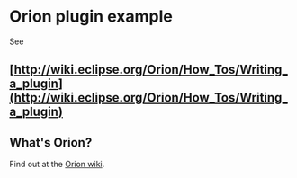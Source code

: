 Orion plugin example 
======================
See 
## [http://wiki.eclipse.org/Orion/How_Tos/Writing_a_plugin](http://wiki.eclipse.org/Orion/How_Tos/Writing_a_plugin)


What's Orion?
-------------
Find out at the [Orion wiki](http://wiki.eclipse.org/Orion).

